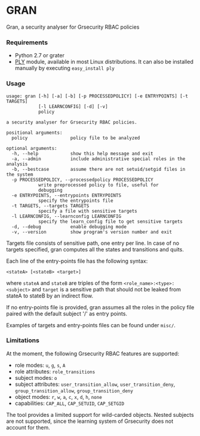 GRAN
====

Gran, a security analyser for Grsecurity RBAC policies

### Requirements

* Python 2.7 or grater
* [PLY][] module, available in most Linux distributions. It can also be
  installed manually by executing `easy_install ply`

### Usage

	usage: gran [-h] [-a] [-b] [-p PROCESSEDPOLICY] [-e ENTRYPOINTS] [-t TARGETS]
	            [-l LEARNCONFIG] [-d] [-v]
	            policy

	a security analyser for Grsecurity RBAC policies.

	positional arguments:
	  policy                policy file to be analyzed

	optional arguments:
	  -h, --help            show this help message and exit
	  -a, --admin           include administrative special roles in the analysis
	  -b, --bestcase        assume there are not setuid/setgid files in the system
	  -p PROCESSEDPOLICY, --processedpolicy PROCESSEDPOLICY
				write preprocessed policy to file, useful for
				debugging
	  -e ENTRYPOINTS, --entrypoints ENTRYPOINTS
				specify the entrypoints file
	  -t TARGETS, --targets TARGETS
				specify a file with sensitive targets
	  -l LEARNCONFIG, --learnconfig LEARNCONFIG
				specify the learn_config file to get sensitive targets
	  -d, --debug           enable debugging mode
	  -v, --version         show program's version number and exit

Targets file consists of sensitive path, one entry per line. In case of no
targets specified, gran computes all the states and transitions and quits.


Each line of the entry-points file has the following syntax:

	<stateA> [<stateB> <target>]

where `stateA` and `stateB` are triples of the form
`<role_name>:<type>:<subject>` and `target` is a sensitive path that should not
be leaked from stateA to stateB by an indirect flow.

If no entry-points file is provided, gran assumes all the roles in the policy
file paired with the default subject '/' as entry points.

Examples of targets and entry-points files can be found under `misc/`.

### Limitations

At the moment, the following Grsecurity RBAC features are supported:

* role modes: `u`, `g`, `s`, `A`
* role attributes: `role_transitions`
* subject modes: `o`
* subject attributes: `user_transition_allow`, `user_transition_deny`,
                      `group_transition_allow`, `group_transition_deny`
* object modes: `r`, `w`, `a`, `c`, `x`, `d`, `h`, `none`
* capabilities: `CAP_ALL`, `CAP_SETUID`, `CAP_SETGID`

The tool provides a limited support for wild-carded objects. Nested subjects
are not supported, since the learning system of Grsecurity does not account for
them.

[PLY]:   http://www.dabeaz.com/ply/
